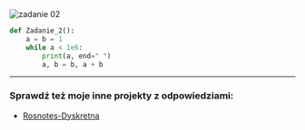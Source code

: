 <picture>
  <source srcset="../../srt/zbior_zadan/02.png" media="(prefers-color-scheme: light)">
  <source srcset="../../srt/zbior_zadan/black_02.png" media="(prefers-color-scheme: dark)">
  <img src="../../srt/zbior_zadan/black_02.png" alt="zadanie 02">
</picture>

```python
def Zadanie_2():
    a = b = 1
    while a < 1e6:
        print(a, end=" ")
        a, b = b, a + b

```

---
### Sprawdź też moje inne projekty z odpowiedziami:
- [Rosnotes-Dyskretna](https://github.com/kamilGie/Rosnotes-Dyskretna)

